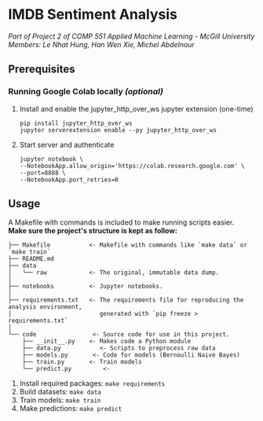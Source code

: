 # IMDB Sentiment Analysis

*Part of Project 2 of COMP 551 Applied Machine Learning - McGill University*  
*Members: Le Nhat Hung, Han Wen Xie, Michel Abdelnour*

## Prerequisites

### Running Google Colab locally *(optional)*

1. Install and enable the jupyter_http_over_ws jupyter extension (one-time)
    ```
    pip install jupyter_http_over_ws
    jupyter serverextension enable --py jupyter_http_over_ws
    ```

2. Start server and authenticate
    ```
    jupyter notebook \
    --NotebookApp.allow_origin='https://colab.research.google.com' \
    --port=8888 \
    --NotebookApp.port_retries=0
    ```

## Usage

A Makefile with commands is included to make running scripts easier.  
**Make sure the project's structure is kept as follow:**

    ├── Makefile           <- Makefile with commands like `make data` or `make train`
    ├── README.md          
    ├── data
    │   └── raw            <- The original, immutable data dump.
    │
    ├── notebooks          <- Jupyter notebooks.
    │
    ├── requirements.txt   <- The requirements file for reproducing the analysis environment,
    │                         generated with `pip freeze > requirements.txt`
    │
    └── code                <- Source code for use in this project.
        ├── __init__.py    <- Makes code a Python module
        ├── data.py           <- Scripts to preprocess raw data
        ├── models.py       <- Code for models (Bernoulli Naive Bayes)
        ├── train.py       <- Train models
        └── predict.py         <-

1. Install required packages: `make requirements`
2. Build datasets: `make data`
3. Train models: `make train`
4. Make predictions: `make predict`
